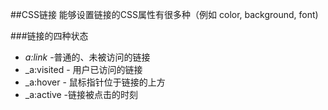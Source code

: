 ##CSS链接
能够设置链接的CSS属性有很多种（例如 color, background, font)

###链接的四种状态
- _a:link_ -普通的、未被访问的链接
- _a:visited - 用户已访问的链接
- _a:hover - 鼠标指针位于链接的上方
- _a:active -链接被点击的时刻

